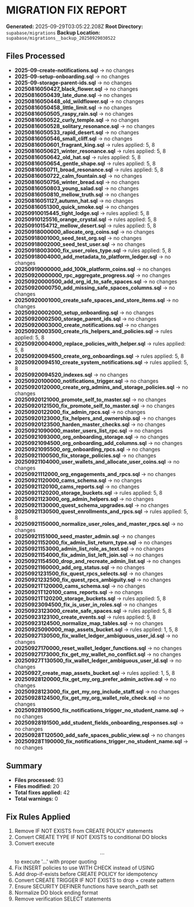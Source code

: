 # MIGRATION FIX REPORT

**Generated:** 2025-09-29T03:05:22.208Z
**Root Directory:** `supabase/migrations`
**Backup Location:** `supabase/migrations__backup_20250929030522`

## Files Processed

- **2025-09-create-notifications.sql** → no changes
- **2025-09-setup-onboarding.sql** → no changes
- **2025-09-storage-parent-ids.sql** → no changes
- **20250816050427_black_flower.sql** → no changes
- **20250816050439_late_dune.sql** → no changes
- **20250816050448_old_wildflower.sql** → no changes
- **20250816050458_little_limit.sql** → no changes
- **20250816050505_raspy_rain.sql** → no changes
- **20250816050522_curly_temple.sql** → no changes
- **20250816050528_solitary_resonance.sql** → no changes
- **20250816050533_rapid_desert.sql** → no changes
- **20250816050546_small_cliff.sql** → no changes
- **20250816050601_fragrant_king.sql** → rules applied: 5, 8
- **20250816050621_winter_resonance.sql** → rules applied: 5, 8
- **20250816050642_old_hat.sql** → rules applied: 5, 8
- **20250816050654_gentle_shape.sql** → rules applied: 5, 8
- **20250816050711_broad_resonance.sql** → rules applied: 5, 8
- **20250816050722_calm_fountain.sql** → no changes
- **20250816050756_winter_bread.sql** → no changes
- **20250816050803_young_salad.sql** → no changes
- **20250816050810_mellow_truth.sql** → no changes
- **20250816051127_autumn_hat.sql** → no changes
- **20250816051300_quick_smoke.sql** → no changes
- **20250910015445_tight_lodge.sql** → rules applied: 5, 8
- **20250910125516_orange_crystal.sql** → rules applied: 5, 8
- **20250910154712_mellow_desert.sql** → rules applied: 5, 8
- **20250918000000_allocate_org_coins.sql** → no changes
- **20250918001000_seed_test_org.sql** → no changes
- **20250918002000_seed_test_user.sql** → no changes
- **20250918003000_fix_user_roles_type.sql** → rules applied: 5, 8
- **20250918004000_add_metadata_to_platform_ledger.sql** → no changes
- **20250919000000_add_100k_platform_coins.sql** → no changes
- **20250920000000_rpc_aggregate_progress.sql** → no changes
- **20250920000500_add_org_id_to_safe_spaces.sql** → no changes
- **20250920000750_add_missing_safe_spaces_columns.sql** → no changes
- **20250920001000_create_safe_spaces_and_store_items.sql** → no changes
- **20250920002000_setup_onboarding.sql** → no changes
- **20250920002500_storage_parent_ids.sql** → no changes
- **20250920003000_create_notifications.sql** → no changes
- **20250920003500_create_rls_helpers_and_policies.sql** → rules applied: 5, 8
- **20250920004000_replace_policies_with_helper.sql** → rules applied: 5, 8
- **20250920094500_create_org_onboardings.sql** → rules applied: 5, 8
- **20250920094510_create_system_notifications.sql** → rules applied: 5, 8
- **20250920094520_indexes.sql** → no changes
- **20250920100000_notifications_trigger.sql** → no changes
- **20250920120000_create_org_admins_and_storage_policies.sql** → no changes
- **20250920121000_promote_self_to_master.sql** → no changes
- **20250920121500_fix_promote_self_to_master.sql** → no changes
- **20250920122000_fix_admin_rpcs.sql** → no changes
- **20250920123000_fix_helpers_and_ownership.sql** → no changes
- **20250920123500_harden_master_checks.sql** → no changes
- **20250921090000_master_users_list_rpc.sql** → no changes
- **20250921093000_org_onboarding_storage.sql** → no changes
- **20250921094500_org_onboarding_add_columns.sql** → no changes
- **20250921095500_org_onboarding_rpcs.sql** → no changes
- **20250921100500_fix_storage_policies.sql** → no changes
- **20250921104000_user_wallets_and_allocate_user_coins.sql** → no changes
- **20250921112000_org_engagements_and_rpcs.sql** → no changes
- **20250921120000_cams_schema.sql** → no changes
- **20250921120100_cams_reports.sql** → no changes
- **20250921120200_storage_buckets.sql** → rules applied: 5, 8
- **20250921123000_org_admin_helpers.sql** → no changes
- **20250921130000_quest_schema_upgrades.sql** → no changes
- **20250921130500_quest_enrollments_and_rpcs.sql** → rules applied: 5, 8
- **20250921150000_normalize_user_roles_and_master_rpcs.sql** → no changes
- **20250921151000_seed_master_admin.sql** → no changes
- **20250921152000_fix_admin_list_return_type.sql** → no changes
- **20250921153000_admin_list_role_as_text.sql** → no changes
- **20250921154000_fix_admin_list_left_join.sql** → no changes
- **20250921154500_drop_and_recreate_admin_list.sql** → no changes
- **20250921160000_add_org_status.sql** → no changes
- **20250921231500_fix_quest_rpcs_selects.sql** → no changes
- **20250921232500_fix_quest_rpcs_ambiguity.sql** → no changes
- **20250921T120000_cams_schema.sql** → no changes
- **20250921T120100_cams_reports.sql** → no changes
- **20250921T120200_storage_buckets.sql** → rules applied: 5, 8
- **20250923094500_fix_is_user_in_roles.sql** → no changes
- **20250923123000_create_safe_spaces.sql** → rules applied: 5, 8
- **20250923123100_create_events.sql** → rules applied: 5, 8
- **20250923124500_normalize_map_tables.sql** → no changes
- **20250925090000_map_assets_bucket.sql** → rules applied: 1, 5, 8
- **20250927130500_fix_wallet_ledger_ambiguous_user_id.sql** → no changes
- **20250927170000_reset_wallet_ledger_functions.sql** → no changes
- **20250927173000_fix_get_my_wallet_no_conflict.sql** → no changes
- **20250927T130500_fix_wallet_ledger_ambiguous_user_id.sql** → no changes
- **20250927_create_map_assets_bucket.sql** → rules applied: 1, 5, 8
- **20250928120000_fix_get_my_org_prefer_admin_active.sql** → no changes
- **20250928123000_fix_get_my_org_include_staff.sql** → no changes
- **20250928124500_fix_get_my_org_wallet_role_check.sql** → no changes
- **20250928190500_fix_notifications_trigger_no_student_name.sql** → no changes
- **20250928191500_add_student_fields_onboarding_responses.sql** → no changes
- **20250928T120500_add_safe_spaces_public_view.sql** → no changes
- **20250928T190000_fix_notifications_trigger_no_student_name.sql** → no changes

## Summary

- **Files processed:** 93
- **Files modified:** 20
- **Total fixes applied:** 42
- **Total warnings:** 0

## Fix Rules Applied

1. Remove IF NOT EXISTS from CREATE POLICY statements
2. Convert CREATE TYPE IF NOT EXISTS to conditional DO blocks
3. Convert execute $$...$$ to execute '...' with proper quoting
4. Fix INSERT policies to use WITH CHECK instead of USING
5. Add drop-if-exists before CREATE POLICY for idempotency
6. Convert CREATE TRIGGER IF NOT EXISTS to drop + create pattern
7. Ensure SECURITY DEFINER functions have search_path set
8. Normalize DO block ending format
9. Remove verification SELECT statements